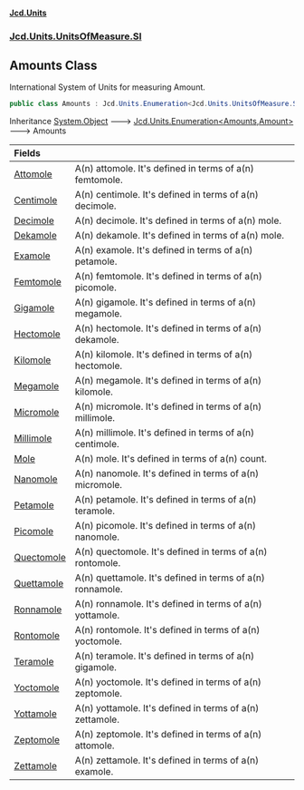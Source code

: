 #### [Jcd.Units](index.md 'index')
### [Jcd.Units.UnitsOfMeasure.SI](Jcd.Units.UnitsOfMeasure.SI.md 'Jcd.Units.UnitsOfMeasure.SI')

## Amounts Class

International System of Units for measuring Amount.

```csharp
public class Amounts : Jcd.Units.Enumeration<Jcd.Units.UnitsOfMeasure.SI.Amounts, Jcd.Units.UnitTypes.Amount>
```

Inheritance [System.Object](https://docs.microsoft.com/en-us/dotnet/api/System.Object 'System.Object') &#129106; [Jcd.Units.Enumeration&lt;](Jcd.Units.Enumeration_TEnumeration,T_.md 'Jcd.Units.Enumeration<TEnumeration,T>')[Amounts](Jcd.Units.UnitsOfMeasure.SI.Amounts.md 'Jcd.Units.UnitsOfMeasure.SI.Amounts')[,](Jcd.Units.Enumeration_TEnumeration,T_.md 'Jcd.Units.Enumeration<TEnumeration,T>')[Amount](Jcd.Units.UnitTypes.Amount.md 'Jcd.Units.UnitTypes.Amount')[&gt;](Jcd.Units.Enumeration_TEnumeration,T_.md 'Jcd.Units.Enumeration<TEnumeration,T>') &#129106; Amounts

| Fields | |
| :--- | :--- |
| [Attomole](Jcd.Units.UnitsOfMeasure.SI.Amounts.Attomole.md 'Jcd.Units.UnitsOfMeasure.SI.Amounts.Attomole') | A(n) attomole. It's defined in terms of a(n) femtomole. |
| [Centimole](Jcd.Units.UnitsOfMeasure.SI.Amounts.Centimole.md 'Jcd.Units.UnitsOfMeasure.SI.Amounts.Centimole') | A(n) centimole. It's defined in terms of a(n) decimole. |
| [Decimole](Jcd.Units.UnitsOfMeasure.SI.Amounts.Decimole.md 'Jcd.Units.UnitsOfMeasure.SI.Amounts.Decimole') | A(n) decimole. It's defined in terms of a(n) mole. |
| [Dekamole](Jcd.Units.UnitsOfMeasure.SI.Amounts.Dekamole.md 'Jcd.Units.UnitsOfMeasure.SI.Amounts.Dekamole') | A(n) dekamole. It's defined in terms of a(n) mole. |
| [Examole](Jcd.Units.UnitsOfMeasure.SI.Amounts.Examole.md 'Jcd.Units.UnitsOfMeasure.SI.Amounts.Examole') | A(n) examole. It's defined in terms of a(n) petamole. |
| [Femtomole](Jcd.Units.UnitsOfMeasure.SI.Amounts.Femtomole.md 'Jcd.Units.UnitsOfMeasure.SI.Amounts.Femtomole') | A(n) femtomole. It's defined in terms of a(n) picomole. |
| [Gigamole](Jcd.Units.UnitsOfMeasure.SI.Amounts.Gigamole.md 'Jcd.Units.UnitsOfMeasure.SI.Amounts.Gigamole') | A(n) gigamole. It's defined in terms of a(n) megamole. |
| [Hectomole](Jcd.Units.UnitsOfMeasure.SI.Amounts.Hectomole.md 'Jcd.Units.UnitsOfMeasure.SI.Amounts.Hectomole') | A(n) hectomole. It's defined in terms of a(n) dekamole. |
| [Kilomole](Jcd.Units.UnitsOfMeasure.SI.Amounts.Kilomole.md 'Jcd.Units.UnitsOfMeasure.SI.Amounts.Kilomole') | A(n) kilomole. It's defined in terms of a(n) hectomole. |
| [Megamole](Jcd.Units.UnitsOfMeasure.SI.Amounts.Megamole.md 'Jcd.Units.UnitsOfMeasure.SI.Amounts.Megamole') | A(n) megamole. It's defined in terms of a(n) kilomole. |
| [Micromole](Jcd.Units.UnitsOfMeasure.SI.Amounts.Micromole.md 'Jcd.Units.UnitsOfMeasure.SI.Amounts.Micromole') | A(n) micromole. It's defined in terms of a(n) millimole. |
| [Millimole](Jcd.Units.UnitsOfMeasure.SI.Amounts.Millimole.md 'Jcd.Units.UnitsOfMeasure.SI.Amounts.Millimole') | A(n) millimole. It's defined in terms of a(n) centimole. |
| [Mole](Jcd.Units.UnitsOfMeasure.SI.Amounts.Mole.md 'Jcd.Units.UnitsOfMeasure.SI.Amounts.Mole') | A(n) mole. It's defined in terms of a(n)  count. |
| [Nanomole](Jcd.Units.UnitsOfMeasure.SI.Amounts.Nanomole.md 'Jcd.Units.UnitsOfMeasure.SI.Amounts.Nanomole') | A(n) nanomole. It's defined in terms of a(n) micromole. |
| [Petamole](Jcd.Units.UnitsOfMeasure.SI.Amounts.Petamole.md 'Jcd.Units.UnitsOfMeasure.SI.Amounts.Petamole') | A(n) petamole. It's defined in terms of a(n) teramole. |
| [Picomole](Jcd.Units.UnitsOfMeasure.SI.Amounts.Picomole.md 'Jcd.Units.UnitsOfMeasure.SI.Amounts.Picomole') | A(n) picomole. It's defined in terms of a(n) nanomole. |
| [Quectomole](Jcd.Units.UnitsOfMeasure.SI.Amounts.Quectomole.md 'Jcd.Units.UnitsOfMeasure.SI.Amounts.Quectomole') | A(n) quectomole. It's defined in terms of a(n) rontomole. |
| [Quettamole](Jcd.Units.UnitsOfMeasure.SI.Amounts.Quettamole.md 'Jcd.Units.UnitsOfMeasure.SI.Amounts.Quettamole') | A(n) quettamole. It's defined in terms of a(n) ronnamole. |
| [Ronnamole](Jcd.Units.UnitsOfMeasure.SI.Amounts.Ronnamole.md 'Jcd.Units.UnitsOfMeasure.SI.Amounts.Ronnamole') | A(n) ronnamole. It's defined in terms of a(n) yottamole. |
| [Rontomole](Jcd.Units.UnitsOfMeasure.SI.Amounts.Rontomole.md 'Jcd.Units.UnitsOfMeasure.SI.Amounts.Rontomole') | A(n) rontomole. It's defined in terms of a(n) yoctomole. |
| [Teramole](Jcd.Units.UnitsOfMeasure.SI.Amounts.Teramole.md 'Jcd.Units.UnitsOfMeasure.SI.Amounts.Teramole') | A(n) teramole. It's defined in terms of a(n) gigamole. |
| [Yoctomole](Jcd.Units.UnitsOfMeasure.SI.Amounts.Yoctomole.md 'Jcd.Units.UnitsOfMeasure.SI.Amounts.Yoctomole') | A(n) yoctomole. It's defined in terms of a(n) zeptomole. |
| [Yottamole](Jcd.Units.UnitsOfMeasure.SI.Amounts.Yottamole.md 'Jcd.Units.UnitsOfMeasure.SI.Amounts.Yottamole') | A(n) yottamole. It's defined in terms of a(n) zettamole. |
| [Zeptomole](Jcd.Units.UnitsOfMeasure.SI.Amounts.Zeptomole.md 'Jcd.Units.UnitsOfMeasure.SI.Amounts.Zeptomole') | A(n) zeptomole. It's defined in terms of a(n) attomole. |
| [Zettamole](Jcd.Units.UnitsOfMeasure.SI.Amounts.Zettamole.md 'Jcd.Units.UnitsOfMeasure.SI.Amounts.Zettamole') | A(n) zettamole. It's defined in terms of a(n) examole. |
